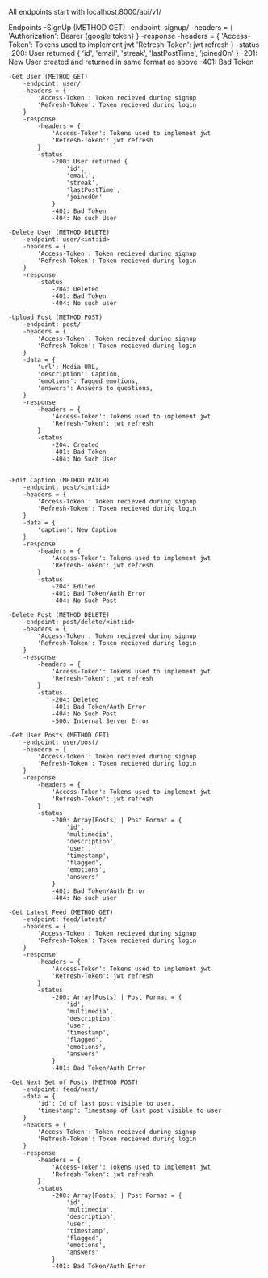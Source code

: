 All endpoints start with localhost:8000/api/v1/

Endpoints
    -SignUp (METHOD GET)
        -endpoint: signup/
        -headers = {
            'Authorization': Bearer {google token}
        }
        -response
            -headers = {
                'Access-Token': Tokens used to implement jwt
                'Refresh-Token': jwt refresh
            }
            -status
                -200: User returned {
                    'id',
                    'email',
                    'streak',
                    'lastPostTime',
                    'joinedOn'
                }
                -201: New User created and returned in same format as above
                -401: Bad Token

    -Get User (METHOD GET)
        -endpoint: user/
        -headers = {
            'Access-Token': Token recieved during signup
            'Refresh-Token': Token recieved during login
        }
        -response
            -headers = {
                'Access-Token': Tokens used to implement jwt
                'Refresh-Token': jwt refresh
            }
            -status
                -200: User returned {
                    'id',
                    'email',
                    'streak',
                    'lastPostTime',
                    'joinedOn'
                }
                -401: Bad Token
                -404: No such User

    -Delete User (METHOD DELETE)
        -endpoint: user/<int:id>
        -headers = {
            'Access-Token': Token recieved during signup
            'Refresh-Token': Token recieved during login
        }
        -response
            -status
                -204: Deleted
                -401: Bad Token
                -404: No such user

    -Upload Post (METHOD POST)
        -endpoint: post/
        -headers = {
            'Access-Token': Token recieved during signup
            'Refresh-Token': Token recieved during login
        }
        -data = {
            'url': Media URL,
            'description': Caption,
            'emotions': Tagged emotions,
            'answers': Answers to questions,
        }
        -response
            -headers = {
                'Access-Token': Tokens used to implement jwt
                'Refresh-Token': jwt refresh
            }
            -status
                -204: Created
                -401: Bad Token
                -404: No Such User


    -Edit Caption (METHOD PATCH)
        -endpoint: post/<int:id>
        -headers = {
            'Access-Token': Token recieved during signup
            'Refresh-Token': Token recieved during login
        }
        -data = {
            'caption': New Caption
        }
        -response
            -headers = {
                'Access-Token': Tokens used to implement jwt
                'Refresh-Token': jwt refresh
            }
            -status
                -204: Edited
                -401: Bad Token/Auth Error
                -404: No Such Post

    -Delete Post (METHOD DELETE)
        -endpoint: post/delete/<int:id>
        -headers = {
            'Access-Token': Token recieved during signup
            'Refresh-Token': Token recieved during login
        }
        -response
            -headers = {
                'Access-Token': Tokens used to implement jwt
                'Refresh-Token': jwt refresh
            }
            -status
                -204: Deleted
                -401: Bad Token/Auth Error
                -404: No Such Post
                -500: Internal Server Error
    
    -Get User Posts (METHOD GET)
        -endpoint: user/post/
        -headers = {
            'Access-Token': Token recieved during signup
            'Refresh-Token': Token recieved during login
        }
        -response
            -headers = {
                'Access-Token': Tokens used to implement jwt
                'Refresh-Token': jwt refresh
            }
            -status
                -200: Array[Posts] | Post Format = {
                    'id',
                    'multimedia',
                    'description',
                    'user',
                    'timestamp',
                    'flagged',
                    'emotions',
                    'answers'
                }
                -401: Bad Token/Auth Error
                -404: No such user

    -Get Latest Feed (METHOD GET)
        -endpoint: feed/latest/
        -headers = {
            'Access-Token': Token recieved during signup
            'Refresh-Token': Token recieved during login
        }
        -response
            -headers = {
                'Access-Token': Tokens used to implement jwt
                'Refresh-Token': jwt refresh
            }
            -status
                -200: Array[Posts] | Post Format = {
                    'id',
                    'multimedia',
                    'description',
                    'user',
                    'timestamp',
                    'flagged',
                    'emotions',
                    'answers'
                }
                -401: Bad Token/Auth Error
    
    -Get Next Set of Posts (METHOD POST)
        -endpoint: feed/next/
        -data = {
            'id': Id of last post visible to user,
            'timestamp': Timestamp of last post visible to user
        }
        -headers = {
            'Access-Token': Token recieved during signup
            'Refresh-Token': Token recieved during login
        }
        -response
            -headers = {
                'Access-Token': Tokens used to implement jwt
                'Refresh-Token': jwt refresh
            }
            -status
                -200: Array[Posts] | Post Format = {
                    'id',
                    'multimedia',
                    'description',
                    'user',
                    'timestamp',
                    'flagged',
                    'emotions',
                    'answers'
                }
                -401: Bad Token/Auth Error